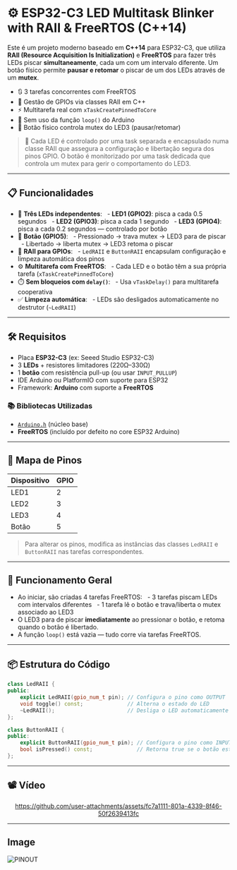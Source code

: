 # ⚙️ ESP32-C3 LED Multitask Blinker with RAII & FreeRTOS (C++14)

Este é um projeto moderno baseado em **C++14** para ESP32-C3, que utiliza **RAII (Resource Acquisition Is Initialization)** e **FreeRTOS** para fazer três LEDs piscar **simultaneamente**, cada um com um intervalo diferente. Um botão físico permite **pausar e retomar** o piscar de um dos LEDs através de um **mutex**.

- 🔃 3 tarefas concorrentes com FreeRTOS
- 🧠 Gestão de GPIOs via classes RAII em C++
- ⚡ Multitarefa real com `xTaskCreatePinnedToCore`
- 🚀 Sem uso da função `loop()` do Arduino
- 🔘 Botão físico controla mutex do LED3 (pausar/retomar)

> 🧰 Cada LED é controlado por uma task separada e encapsulado numa classe RAII que assegura a configuração e libertação segura dos pinos GPIO. O botão é monitorizado por uma task dedicada que controla um mutex para gerir o comportamento do LED3.

---

## 📋 Funcionalidades

- 🌈 **Três LEDs independentes**:
  - **LED1 (GPIO2)**: pisca a cada 0.5 segundos
  - **LED2 (GPIO3)**: pisca a cada 1 segundo
  - **LED3 (GPIO4)**: pisca a cada 0.2 segundos — controlado por botão
- 🔘 **Botão (GPIO5)**:
  - Pressionado → trava mutex → LED3 para de piscar  
  - Libertado → liberta mutex → LED3 retoma o piscar
- 🧱 **RAII para GPIOs**:
  - `LedRAII` e `ButtonRAII` encapsulam configuração e limpeza automática dos pinos
- ⚙️ **Multitarefa com FreeRTOS**:
  - Cada LED e o botão têm a sua própria tarefa (`xTaskCreatePinnedToCore`)
- ⏱️ **Sem bloqueios com `delay()`**:
  - Usa `vTaskDelay()` para multitarefa cooperativa
- ✅ **Limpeza automática**:
  - LEDs são desligados automaticamente no destrutor (`~LedRAII`)

---

## 🛠️ Requisitos

- Placa **ESP32-C3** (ex: Seeed Studio ESP32-C3)
- 3 **LEDs** + resistores limitadores (220Ω–330Ω)
- 1 **botão** com resistência pull-up (ou usar `INPUT_PULLUP`)
- IDE Arduino ou PlatformIO com suporte para ESP32
- Framework: **Arduino** com suporte a **FreeRTOS**

### 📚 Bibliotecas Utilizadas

- [`Arduino.h`](https://www.arduino.cc/reference/en/) (núcleo base)
- **FreeRTOS** (incluído por defeito no core ESP32 Arduino)

---

## 🧭 Mapa de Pinos

| Dispositivo | GPIO |
|-------------|------|
| LED1        | 2    |
| LED2        | 3    |
| LED3        | 4    |
| Botão       | 5    |

> Para alterar os pinos, modifica as instâncias das classes `LedRAII` e `ButtonRAII` nas tarefas correspondentes.

---

## 🔄 Funcionamento Geral

- Ao iniciar, são criadas 4 tarefas FreeRTOS:
  - 3 tarefas piscam LEDs com intervalos diferentes
  - 1 tarefa lê o botão e trava/liberta o mutex associado ao LED3
- O LED3 para de piscar **imediatamente** ao pressionar o botão, e retoma quando o botão é libertado.
- A função `loop()` está vazia — tudo corre via tarefas FreeRTOS.

---

## 📦 Estrutura do Código

```cpp
class LedRAII {
public:
    explicit LedRAII(gpio_num_t pin); // Configura o pino como OUTPUT
    void toggle() const;              // Alterna o estado do LED
    ~LedRAII();                       // Desliga o LED automaticamente
};

class ButtonRAII {
public:
    explicit ButtonRAII(gpio_num_t pin); // Configura o pino como INPUT_PULLUP
    bool isPressed() const;              // Retorna true se o botão estiver pressionado
};
```

---

## 📽️ Vídeo

<div align="center">

https://github.com/user-attachments/assets/fc7a1111-801a-4339-8f46-50f2639413fc

</div>

---

## Image

![PINOUT](https://github.com/user-attachments/assets/5ac26256-06c6-40ae-ab29-bd35d11dfe80)
